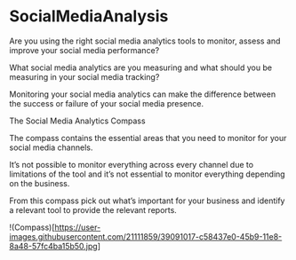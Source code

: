 # SocialMediaAnalysis
Are you using the right social media analytics tools to monitor, assess and improve your social media performance?

What social media analytics are you measuring and what should you be measuring in your social media tracking?

Monitoring your social media analytics can make the difference between the success or failure of your social media presence.

The Social Media Analytics Compass

The compass contains the essential areas that you need to monitor for your social media channels.

It’s not possible to monitor everything across every channel due to limitations of the tool and it’s not essential to monitor everything depending on the business.

From this compass pick out what’s important for your business and identify a relevant tool to provide the relevant reports.

!(Compass)[https://user-images.githubusercontent.com/21111859/39091017-c58437e0-45b9-11e8-8a48-57fc4ba15b50.jpg]
